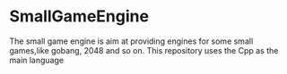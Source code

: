 # SmallGameEngine 
The small game engine is aim at providing engines for some small games,like gobang, 2048 and so on.
This repository uses the Cpp as the main language
